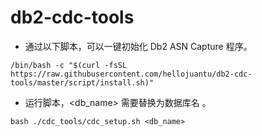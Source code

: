 # db2-cdc-tools
- 通过以下脚本，可以一键初始化 Db2 ASN Capture 程序。

```
/bin/bash -c "$(curl -fsSL https://raw.githubusercontent.com/hellojuantu/db2-cdc-tools/master/script/install.sh)"
```
- 运行脚本，<db_name> 需要替换为数据库名 。
```
bash ./cdc_tools/cdc_setup.sh <db_name>
```
